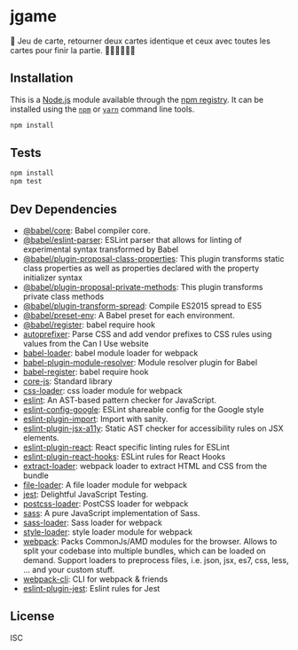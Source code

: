 # jgame
🚩 Jeu de carte, retourner deux cartes identique et ceux avec toutes les cartes pour finir la partie.
🚀🚀🚀🚀🚀🚀
## Installation

This is a [Node.js](https://nodejs.org/) module available through the 
[npm registry](https://www.npmjs.com/). It can be installed using the 
[`npm`](https://docs.npmjs.com/getting-started/installing-npm-packages-locally)
or 
[`yarn`](https://yarnpkg.com/en/)
command line tools.

```sh
npm install
```

## Tests

```sh
npm install
npm test
```

## Dev Dependencies

- [@babel/core](https://ghub.io/@babel/core): Babel compiler core.
- [@babel/eslint-parser](https://ghub.io/@babel/eslint-parser): ESLint parser that allows for linting of experimental syntax transformed by Babel
- [@babel/plugin-proposal-class-properties](https://ghub.io/@babel/plugin-proposal-class-properties): This plugin transforms static class properties as well as properties declared with the property initializer syntax
- [@babel/plugin-proposal-private-methods](https://ghub.io/@babel/plugin-proposal-private-methods): This plugin transforms private class methods
- [@babel/plugin-transform-spread](https://ghub.io/@babel/plugin-transform-spread): Compile ES2015 spread to ES5
- [@babel/preset-env](https://ghub.io/@babel/preset-env): A Babel preset for each environment.
- [@babel/register](https://ghub.io/@babel/register): babel require hook
- [autoprefixer](https://ghub.io/autoprefixer): Parse CSS and add vendor prefixes to CSS rules using values from the Can I Use website
- [babel-loader](https://ghub.io/babel-loader): babel module loader for webpack
- [babel-plugin-module-resolver](https://ghub.io/babel-plugin-module-resolver): Module resolver plugin for Babel
- [babel-register](https://ghub.io/babel-register): babel require hook
- [core-js](https://ghub.io/core-js): Standard library
- [css-loader](https://ghub.io/css-loader): css loader module for webpack
- [eslint](https://ghub.io/eslint): An AST-based pattern checker for JavaScript.
- [eslint-config-google](https://ghub.io/eslint-config-google): ESLint shareable config for the Google style
- [eslint-plugin-import](https://ghub.io/eslint-plugin-import): Import with sanity.
- [eslint-plugin-jsx-a11y](https://ghub.io/eslint-plugin-jsx-a11y): Static AST checker for accessibility rules on JSX elements.
- [eslint-plugin-react](https://ghub.io/eslint-plugin-react): React specific linting rules for ESLint
- [eslint-plugin-react-hooks](https://ghub.io/eslint-plugin-react-hooks): ESLint rules for React Hooks
- [extract-loader](https://ghub.io/extract-loader): webpack loader to extract HTML and CSS from the bundle
- [file-loader](https://ghub.io/file-loader): A file loader module for webpack
- [jest](https://ghub.io/jest): Delightful JavaScript Testing.
- [postcss-loader](https://ghub.io/postcss-loader): PostCSS loader for webpack
- [sass](https://ghub.io/sass): A pure JavaScript implementation of Sass.
- [sass-loader](https://ghub.io/sass-loader): Sass loader for webpack
- [style-loader](https://ghub.io/style-loader): style loader module for webpack
- [webpack](https://ghub.io/webpack): Packs CommonJs/AMD modules for the browser. Allows to split your codebase into multiple bundles, which can be loaded on demand. Support loaders to preprocess files, i.e. json, jsx, es7, css, less, ... and your custom stuff.
- [webpack-cli](https://ghub.io/webpack-cli): CLI for webpack &amp; friends
- [eslint-plugin-jest](https://ghub.io/eslint-plugin-jest): Eslint rules for Jest

## License

ISC
